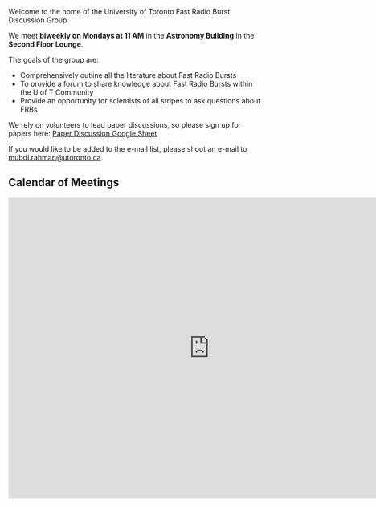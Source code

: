 
Welcome to the home of the University of Toronto Fast Radio Burst Discussion Group

We meet **biweekly on Mondays at 11 AM** in the **Astronomy Building** in the **Second Floor Lounge**. 

The goals of the group are:
* Comprehensively outline all the literature about Fast Radio Bursts
* To provide a forum to share knowledge about Fast Radio Bursts within the U of T Community
* Provide an opportunity for scientists of all stripes to ask questions about FRBs

We rely on volunteers to lead paper discussions, so please sign up for papers here: [Paper Discussion Google Sheet](https://docs.google.com/spreadsheets/d/1U_wEliQThPlyt-auFGRNrfsniYMJZJmxjuWhnvlx6UY/edit?usp=sharing) 

If you would like to be added to the e-mail list, please shoot an e-mail to mubdi.rahman@utoronto.ca. 

## Calendar of Meetings

<iframe src="https://calendar.google.com/calendar/embed?title=University%20of%20Toronto%20FRB%20Discussion%20Group&amp;showPrint=0&amp;showCalendars=0&amp;mode=AGENDA&amp;height=600&amp;wkst=1&amp;bgcolor=%23ffffff&amp;src=gclfk4mbbiedqpkgcj81q87l3g%40group.calendar.google.com&amp;color=%232F6309&amp;ctz=America%2FToronto" style="border-width:0" width="800" height="600" frameborder="0" scrolling="no"></iframe>
